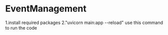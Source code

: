 # EventManagement

1.install required packages
2."uvicorn main:app --reload" use this command to run the code
